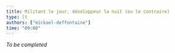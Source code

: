 ```yaml
---
title: Militant le jour, développeur la nuit (ou le contraire)
type: lt
authors: ["mickael-deffontaine"]
time: "09:00"
---
```


*To be completed*
